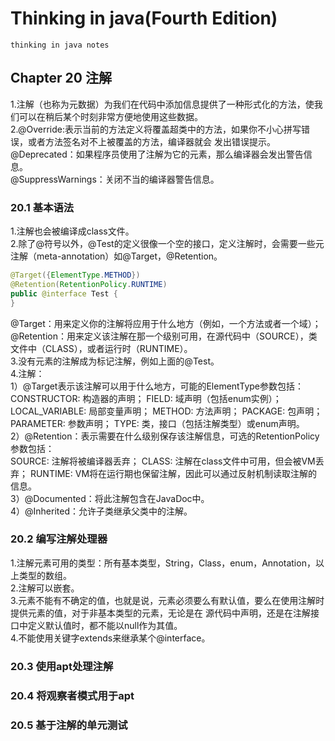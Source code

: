 # Thinking in java(Fourth Edition)
    thinking in java notes
## Chapter 20 注解
1.注解（也称为元数据）为我们在代码中添加信息提供了一种形式化的方法，使我们可以在稍后某个时刻非常方便地使用这些数据。   
2.@Override:表示当前的方法定义将覆盖超类中的方法，如果你不小心拼写错误，或者方法签名对不上被覆盖的方法，编译器就会
发出错误提示。   
@Deprecated：如果程序员使用了注解为它的元素，那么编译器会发出警告信息。   
@SuppressWarnings：关闭不当的编译器警告信息。   
### 20.1 基本语法
1.注解也会被编译成class文件。   
2.除了@符号以外，@Test的定义很像一个空的接口，定义注解时，会需要一些元注解（meta-annotation）如@Target，@Retention。
```java
@Target({ElementType.METHOD})
@Retention(RetentionPolicy.RUNTIME)
public @interface Test {
}
```
@Target：用来定义你的注解将应用于什么地方（例如，一个方法或者一个域）；   
@Retention：用来定义该注解在那一个级别可用，在源代码中（SOURCE），类文件中（CLASS），或者运行时（RUNTIME）。   
3.没有元素的注解成为标记注解，例如上面的@Test。   
4.注解：   
1）@Target表示该注解可以用于什么地方，可能的ElementType参数包括：   
CONSTRUCTOR: 构造器的声明；
FIELD: 域声明（包括enum实例）；
LOCAL_VARIABLE: 局部变量声明；
METHOD: 方法声明；
PACKAGE: 包声明；
PARAMETER: 参数声明；
TYPE: 类，接口（包括注解类型）或enum声明。   
2）@Retention：表示需要在什么级别保存该注解信息，可选的RetentionPolicy参数包括：   
SOURCE: 注解将被编译器丢弃；
CLASS: 注解在class文件中可用，但会被VM丢弃；
RUNTIME: VM将在运行期也保留注解，因此可以通过反射机制读取注解的信息。   
3）@Documented：将此注解包含在JavaDoc中。   
4）@Inherited：允许子类继承父类中的注解。   
### 20.2 编写注解处理器
1.注解元素可用的类型：所有基本类型，String，Class，enum，Annotation，以上类型的数组。   
2.注解可以嵌套。   
3.元素不能有不确定的值，也就是说，元素必须要么有默认值，要么在使用注解时提供元素的值，对于非基本类型的元素，无论是在
源代码中声明，还是在注解接口中定义默认值时，都不能以null作为其值。   
4.不能使用关键字extends来继承某个@interface。   
### 20.3 使用apt处理注解
### 20.4 将观察者模式用于apt
### 20.5 基于注解的单元测试
